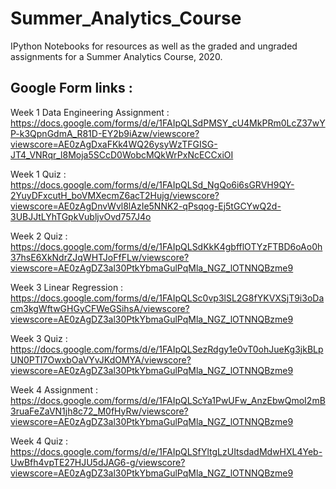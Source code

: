 # Summer_Analytics_Course
IPython Notebooks for resources as well as the graded and ungraded assignments for a Summer Analytics Course, 2020.

## Google Form links :
Week 1 Data Engineering Assignment : https://docs.google.com/forms/d/e/1FAIpQLSdPMSY_cU4MkPRm0LcZ37wYP-k3QpnGdmA_R81D-EY2b9iAzw/viewscore?viewscore=AE0zAgDxaFKk4WQ26ysyWzTFGISG-JT4_VNRqr_l8Moja5SCcD0WobcMQkWrPxNcECCxiOI

Week 1 Quiz : https://docs.google.com/forms/d/e/1FAIpQLSd_NgQo6i6sGRVH9QY-2YuyDFxcutH_boVMXecmZ6acT2Hujg/viewscore?viewscore=AE0zAgDnvWvl8lAzIe5NNK2-qPsqog-Ej5tGCYwQ2d-3UBJJtLYhTGpkVubljvOvd757J4o

Week 2 Quiz : https://docs.google.com/forms/d/e/1FAIpQLSdKkK4gbfflOTYzFTBD6oAo0h37hsE6XkNdrZJqWHTJoFfFLw/viewscore?viewscore=AE0zAgDZ3al30PtkYbmaGulPqMla_NGZ_lOTNNQBzme9

Week 3 Linear Regression : https://docs.google.com/forms/d/e/1FAIpQLSc0vp3lSL2G8fYKVXSjT9i3oDacm3kgWftwGHGyCFWeGSihsA/viewscore?viewscore=AE0zAgDZ3al30PtkYbmaGulPqMla_NGZ_lOTNNQBzme9

Week 3 Quiz : https://docs.google.com/forms/d/e/1FAIpQLSezRdgy1e0vT0ohJueKg3jkBLpUN0PTI7OwxbOaVYvJKdOMYA/viewscore?viewscore=AE0zAgDZ3al30PtkYbmaGulPqMla_NGZ_lOTNNQBzme9

Week 4 Assignment : https://docs.google.com/forms/d/e/1FAIpQLScYa1PwUFw_AnzEbwQmoI2mB3ruaFeZaVN1jh8c72_M0fHyRw/viewscore?viewscore=AE0zAgDZ3al30PtkYbmaGulPqMla_NGZ_lOTNNQBzme9

Week 4 Quiz : https://docs.google.com/forms/d/e/1FAIpQLSfYltgLzUItsdadMdwHXL4Yeb-UwBfh4vpTE27HJU5dJAG6-g/viewscore?viewscore=AE0zAgDZ3al30PtkYbmaGulPqMla_NGZ_lOTNNQBzme9
